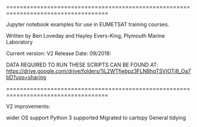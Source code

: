 ====================================================================================

Jupyter notebook examples for use in EUMETSAT training courses. 

Written by Ben Loveday and Hayley Evers-King, Plymouth Marine Laboratory

Current version: V2
Release Date: 09/2018: 

DATA REQUIRED TO RUN THESE SCRIPTS CAN BE FOUND AT:
https://drive.google.com/drive/folders/1iL2WTfjebpz3FLN8hqTSVIOTi8_Oa7bD?usp=sharing

====================================================================================

V2 improvements:

wider OS support
Python 3 supported
Migrated to cartopy
General tidying
